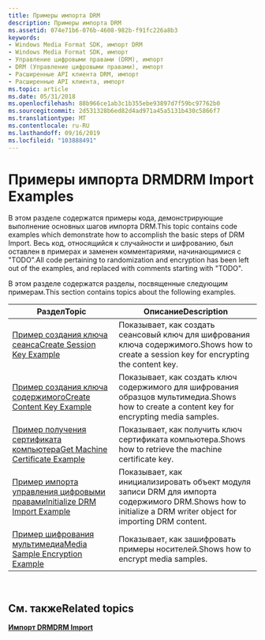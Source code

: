 ```yaml
---
title: Примеры импорта DRM
description: Примеры импорта DRM
ms.assetid: 074e71b6-076b-4608-982b-f91fc226a8b3
keywords:
- Windows Media Format SDK, импорт DRM
- Windows Media Format SDK, импорт
- Управление цифровыми правами (DRM), импорт
- DRM (Управление цифровыми правами), импорт
- Расширенные API клиента DRM, импорт
- Расширенные API клиента, импорт
ms.topic: article
ms.date: 05/31/2018
ms.openlocfilehash: 88b966ce1ab3c1b355ebe93897d7f59bc97762b0
ms.sourcegitcommit: 2d531328b6ed82d4ad971a45a5131b430c5866f7
ms.translationtype: MT
ms.contentlocale: ru-RU
ms.lasthandoff: 09/16/2019
ms.locfileid: "103888491"
---
```

# <a name="drm-import-examples"></a><span data-ttu-id="dc91e-109">Примеры импорта DRM</span><span class="sxs-lookup"><span data-stu-id="dc91e-109">DRM Import Examples</span></span>

<span data-ttu-id="dc91e-110">В этом разделе содержатся примеры кода, демонстрирующие выполнение основных шагов импорта DRM.</span><span class="sxs-lookup"><span data-stu-id="dc91e-110">This topic contains code examples which demonstrate how to accomplish the basic steps of DRM Import.</span></span> <span data-ttu-id="dc91e-111">Весь код, относящийся к случайности и шифрованию, был оставлен в примерах и заменен комментариями, начинающимися с "TODO".</span><span class="sxs-lookup"><span data-stu-id="dc91e-111">All code pertaining to randomization and encryption has been left out of the examples, and replaced with comments starting with "TODO".</span></span>

<span data-ttu-id="dc91e-112">В этом разделе содержатся разделы, посвященные следующим примерам.</span><span class="sxs-lookup"><span data-stu-id="dc91e-112">This section contains topics about the following examples.</span></span>



| <span data-ttu-id="dc91e-113">Раздел</span><span class="sxs-lookup"><span data-stu-id="dc91e-113">Topic</span></span>                                                                  | <span data-ttu-id="dc91e-114">Описание</span><span class="sxs-lookup"><span data-stu-id="dc91e-114">Description</span></span>                                                            |
|------------------------------------------------------------------------|------------------------------------------------------------------------|
| [<span data-ttu-id="dc91e-115">Пример создания ключа сеанса</span><span class="sxs-lookup"><span data-stu-id="dc91e-115">Create Session Key Example</span></span>](create-session-key-example.md)           | <span data-ttu-id="dc91e-116">Показывает, как создать сеансовый ключ для шифрования ключа содержимого.</span><span class="sxs-lookup"><span data-stu-id="dc91e-116">Shows how to create a session key for encrypting the content key.</span></span>      |
| [<span data-ttu-id="dc91e-117">Пример создания ключа содержимого</span><span class="sxs-lookup"><span data-stu-id="dc91e-117">Create Content Key Example</span></span>](create-content-key-example.md)           | <span data-ttu-id="dc91e-118">Показывает, как создать ключ содержимого для шифрования образцов мультимедиа.</span><span class="sxs-lookup"><span data-stu-id="dc91e-118">Shows how to create a content key for encrypting media samples.</span></span>        |
| [<span data-ttu-id="dc91e-119">Пример получения сертификата компьютера</span><span class="sxs-lookup"><span data-stu-id="dc91e-119">Get Machine Certificate Example</span></span>](get-machine-certificate-example.md) | <span data-ttu-id="dc91e-120">Показывает, как получить ключ сертификата компьютера.</span><span class="sxs-lookup"><span data-stu-id="dc91e-120">Shows how to retrieve the machine certificate key.</span></span>                     |
| [<span data-ttu-id="dc91e-121">Пример импорта управления цифровыми правами</span><span class="sxs-lookup"><span data-stu-id="dc91e-121">Initialize DRM Import Example</span></span>](initialize-drm-import-example.md)     | <span data-ttu-id="dc91e-122">Показывает, как инициализировать объект модуля записи DRM для импорта содержимого DRM.</span><span class="sxs-lookup"><span data-stu-id="dc91e-122">Shows how to initialize a DRM writer object for importing DRM content.</span></span> |
| [<span data-ttu-id="dc91e-123">Пример шифрования мультимедиа</span><span class="sxs-lookup"><span data-stu-id="dc91e-123">Media Sample Encryption Example</span></span>](media-sample-encryption-example.md) | <span data-ttu-id="dc91e-124">Показывает, как зашифровать примеры носителей.</span><span class="sxs-lookup"><span data-stu-id="dc91e-124">Shows how to encrypt media samples.</span></span>                                    |



 

## <a name="related-topics"></a><span data-ttu-id="dc91e-125">См. также</span><span class="sxs-lookup"><span data-stu-id="dc91e-125">Related topics</span></span>

<dl> <dt>

[<span data-ttu-id="dc91e-126">**Импорт DRM**</span><span class="sxs-lookup"><span data-stu-id="dc91e-126">**DRM Import**</span></span>](drm-import.md)
</dt> </dl>

 

 




